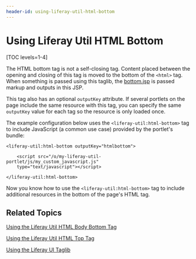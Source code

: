 ```yaml
---
header-id: using-liferay-util-html-bottom
---
```


# Using Liferay Util HTML Bottom

[TOC levels=1-4]

The HTML bottom tag is not a self-closing tag. Content placed between the 
opening and closing of this tag is moved to the bottom of the `<html>` tag. When 
something is passed using this taglib, the 
[bottom.jsp](https://github.com/liferay/liferay-portal/blob/master/portal-web/docroot/html/common/themes/bottom.jsp#L53-L59) 
is passed markup and outputs in this JSP. 

This tag also has an optional `outputKey` attribute. If several portlets 
on the page include the same resource with this tag, you can specify the same 
`outputKey` value for each tag so the resource is only loaded once. 

The example configuration below uses the `<liferay-util:html-bottom>` tag to 
include JavaScript (a common use case) provided by the portlet's bundle:
    
    <liferay-util:html-bottom outputKey="htmlbottom">

        <script src="/o/my-liferay-util-portlet/js/my_custom_javascript.js" 
        type="text/javascript"></script>

    </liferay-util:html-bottom>

Now you know how to use the `<liferay-util:html-bottom>` tag to include 
additional resources in the bottom of the page's HTML tag. 

## Related Topics

[Using the Liferay Util HTML Body Bottom Tag](/docs/7-1/tutorials/-/knowledge_base/t/using-liferay-util-body-bottom)

[Using the Liferay Util HTML Top Tag](/docs/7-1/tutorials/-/knowledge_base/t/using-liferay-util-html-top)

[Using the Liferay UI Taglib](/docs/7-1/tutorials/-/knowledge_base/t/using-the-liferay-ui-taglib-in-your-portlets)
